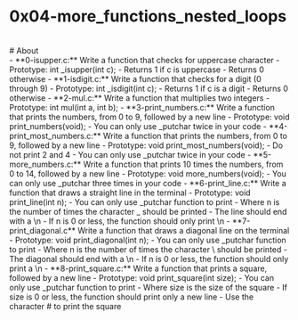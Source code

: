 # 0x04-more_functions_nested_loops
<br>
# About
<br>
- **0-isupper.c:** Write a function that checks for uppercase character
	- Prototype: int _isupper(int c);
	- Returns 1 if c is uppercase
	- Returns 0 otherwise
- **1-isdigit.c:** Write a function that checks for a digit (0 through 9)
	- Prototype: int _isdigit(int c);
	- Returns 1 if c is a digit
	- Returns 0 otherwise
- **2-mul.c:** Write a function that multiplies two integers
	- Prototype: int mul(int a, int b);
- **3-print_numbers.c:** Write a function that prints the numbers, from 0 to 9, followed by a new line
	- Prototype: void print_numbers(void);
	- You can only use _putchar twice in your code
- **4-print_most_numbers.c:** Write a function that prints the numbers, from 0 to 9, followed by a new line
	- Prototype: void print_most_numbers(void);
	- Do not print 2 and 4
	- You can only use _putchar twice in your code
- **5-more_numbers.c:** Write a function that prints 10 times the numbers, from 0 to 14, followed by a new line
	- Prototype: void more_numbers(void);
	- You can only use _putchar three times in your code
- **6-print_line.c:** Write a function that draws a straight line in the terminal
	- Prototype: void print_line(int n);
	- You can only use _putchar function to print
	- Where n is the number of times the character _ should be printed
	- The line should end with a \n
	- If n is 0 or less, the function should only print \n
- **7-print_diagonal.c** Write a function that draws a diagonal line on the terminal
	- Prototype: void print_diagonal(int n);
	- You can only use _putchar function to print
	- Where n is the number of times the character \ should be printed
	- The diagonal should end with a \n
	- If n is 0 or less, the function should only print a \n
- **8-print_square.c:** Write a function that prints a square, followed by a new line
	- Prototype: void print_square(int size);
	- You can only use _putchar function to print
	- Where size is the size of the square
	- If size is 0 or less, the function should print only a new line
	- Use the character # to print the square

